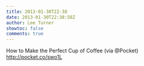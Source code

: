 ```yaml
---
title: 2013-01-30T22-38
date: 2013-01-30T22:38:58Z
author: Lee Turner
showtoc: false
comments: true
---
```


How to Make the Perfect Cup of Coffee (via @Pocket) http://pocket.co/swo1L

